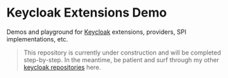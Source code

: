 # Keycloak Extensions Demo

Demos and playground for [Keycloak](https://www.keycloak.org) extensions, providers, SPI implementations, etc.

> This repository is currently under construction and will be completed step-by-step.
> In the meantime, be patient and surf through my other [keycloak repositories](https://github.com/dasniko?tab=repositories&q=keycloak) here.
